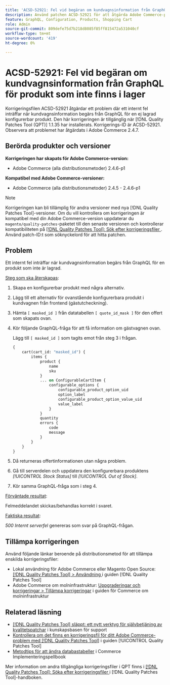 ```yaml
---
title: 'ACSD-52921: Fel vid begäran om kundvagnsinformation från GraphQL för ej lagrad konfigurerbar produkt'
description: Använd patchen ACSD-52921 för att åtgärda Adobe Commerce-problemet när ett internt fel inträffar när kundvagnsinformation begärs från GraphQL för en ej lagrad konfigurerbar produkt.
feature: GraphQL, Configuration, Products, Shopping Cart
role: Admin
source-git-commit: 809defe75d7b218d8085f85ff815472a531040cf
workflow-type: tm+mt
source-wordcount: '419'
ht-degree: 0%

---
```


# ACSD-52921: Fel vid begäran om kundvagnsinformation från GraphQL för produkt som inte finns i lager

Korrigeringsfilen ACSD-52921 åtgärdar ett problem där ett internt fel inträffar när kundvagnsinformation begärs från GraphQL för en ej lagrad konfigurerbar produkt. Den här korrigeringen är tillgänglig när [!DNL Quality Patches Tool (QPT)] 1.1.35 har installerats. Korrigerings-ID är ACSD-52921. Observera att problemet har åtgärdats i Adobe Commerce 2.4.7.

## Berörda produkter och versioner

**Korrigeringen har skapats för Adobe Commerce-version:**

* Adobe Commerce (alla distributionsmetoder) 2.4.6-p1

**Kompatibel med Adobe Commerce-versioner:**

* Adobe Commerce (alla distributionsmetoder) 2.4.5 - 2.4.6-p1

>[!NOTE]
>
>Korrigeringen kan bli tillämplig för andra versioner med nya [!DNL Quality Patches Tool]-versioner. Om du vill kontrollera om korrigeringen är kompatibel med din Adobe Commerce-version uppdaterar du `magento/quality-patches`-paketet till den senaste versionen och kontrollerar kompatibiliteten på [[!DNL Quality Patches Tool]: Sök efter korrigeringsfiler ](https://experienceleague.adobe.com/tools/commerce-quality-patches/index.html?lang=sv-SE). Använd patch-ID:t som söknyckelord för att hitta patchen.

## Problem

Ett internt fel inträffar när kundvagnsinformation begärs från GraphQL för en produkt som inte är lagrad.

<u>Steg som ska återskapas</u>:

1. Skapa en konfigurerbar produkt med några alternativ.
1. Lägg till ett alternativ för ovanstående konfigurerbara produkt i kundvagnen från frontend (gästutcheckning).
1. Hämta `[ masked_id ]` från datatabellen `[ quote_id_mask ]` för den offert som skapats ovan.
1. Kör följande GraphQL-fråga för att få information om gästvagnen ovan.

   Lägg till `[ masked_id ]` som tagits emot från steg 3 i frågan.

   ```GraphQL
   {
       cart(cart_id: "masked_id") {
           items {
               product {
                   name
                   sku
               }
               ... on ConfigurableCartItem {
                   configurable_options {
                       configurable_product_option_uid
                       option_label
                       configurable_product_option_value_uid
                       value_label
                   }
               }
               quantity
               errors {
                   code
                   message
               }
           }
       }
   }   
   ```

1. Då returneras offertinformationen utan några problem.
1. Gå till serverdelen och uppdatera den konfigurerbara produktens *[!UICONTROL Stock Status]* till *[!UICONTROL Out of Stock]*.
1. Kör samma GraphQL-fråga som i steg 4.

<u>Förväntade resultat</u>:

Felmeddelandet skickas/behandlas korrekt i svaret.

<u>Faktiska resultat</u>:

*500 Internt serverfel* genereras som svar på GraphQL-frågan.

## Tillämpa korrigeringen

Använd följande länkar beroende på distributionsmetod för att tillämpa enskilda korrigeringsfiler:

* Lokal användning för Adobe Commerce eller Magento Open Source: [[!DNL Quality Patches Tool] > Användning ](/help/tools/quality-patches-tool/usage.md) i guiden [!DNL Quality Patches Tool]
* Adobe Commerce om molninfrastruktur: [Uppgraderingar och korrigeringar > Tillämpa korrigeringar](https://experienceleague.adobe.com/docs/commerce-cloud-service/user-guide/develop/upgrade/apply-patches.html?lang=sv-SE) i guiden för Commerce om molninfrastruktur

## Relaterad läsning

* [[!DNL Quality Patches Tool] släppt: ett nytt verktyg för självbetjäning av kvalitetspatchar](https://experienceleague.adobe.com/sv/docs/commerce-knowledge-base/kb/announcements/commerce-announcements/magento-quality-patches-released-new-tool-to-self-serve-quality-patches) i kunskapsbasen för support
* [Kontrollera om det finns en korrigeringsfil för ditt Adobe Commerce-problem med  [!DNL Quality Patches Tool]](/help/tools/quality-patches-tool/patches-available-in-qpt/check-patch-for-magento-issue-with-magento-quality-patches.md) i guiden [!UICONTROL Quality Patches Tool]
* [Metodtips för att ändra databastabeller](https://experienceleague.adobe.com/sv/docs/commerce-operations/implementation-playbook/best-practices/development/modifying-core-and-third-party-tables#why-adobe-recommends-avoiding-modifications) i Commerce Implementeringspellbook

Mer information om andra tillgängliga korrigeringsfiler i QPT finns i [[!DNL Quality Patches Tool]: Söka efter korrigeringsfiler ](https://experienceleague.adobe.com/tools/commerce-quality-patches/index.html?lang=sv-SE) i [!DNL Quality Patches Tool]-handboken.
